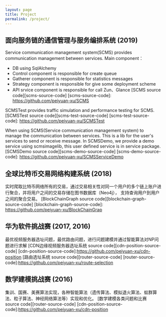 ```yaml
---
layout: page
title: Project
permalink: /project/
---
```


## 面向服务链的通信管理与服务编排系统 (2019)
Service communication management system(SCMS) provides communication management between services.
Main component：
- DB using SqlAlchemy
- Control component is responsible for create queue
- Gatherer component is responsible for statistics messages
- Strategy component is responsible for give some deployment scheme
- API srvice component is responsible for call Zun、Glance
[SCMS source code][scms-source-code]
[scms-source-code]: https://github.com/peiyuan-xu/SCMS

SCMSTest provides traffic simulation and performance testing for SCMS.
[SCMSTest source code][scms-test-source-code]
[scms-test-source-code]: https://github.com/peiyuan-xu/SCMSTest

When using SCMS(Service communication management system) to manage the communication between services. 
This is a lib for the user's services to send or receive message. In SCMSDemo, we provide a demo 
service using scmsimagelib, this user defined service is in service package.
[SCMSDemo source code][scms-demo-source-code]
[scms-demo-source-code]: https://github.com/peiyuan-xu/SCMSServiceDemo

## 全球比特币交易网络构建系统 (2018)
实时爬取比特币网络所有的交易，通过交易相关性对同一个用户的多个链上账户进行聚合，并将用户之间的交易存储在图书数据库（Neo4j），
支持查询用户到用户之间的聚合交易。
[BlockChainGraph source code][blockchain-graph-source-code]
[blockchain-graph-source-code]: https://github.com/peiyuan-xu/BlockChainGrap

## 华为软件挑战赛 (2017, 2016)
最优视频服务器选址问题，最优路由问题，进行问题建模并通过智能算法对NP问题进行求解
[CDN边缘视频服务器选址系统 source code][cdn-position-source-code]
[cdn-position-source-code]:https://github.com/peiyuan-xu/cdn-position
[路由选址系统 source code][router-source-code]
[router-source-code]:https://github.com/peiyuan-xu/route-selection

## 数学建模挑战赛 (2016)
集训、国赛、美赛算法实现，各种智能算法（遗传算法、模拟退火算法、蚁群算法、粒子算法、神经网络算法等）实现和优化。
[数学建模各类问题和比赛 source code][router-source-code]
[cdn-position-source-code]:https://github.com/peiyuan-xu/cdn-position
